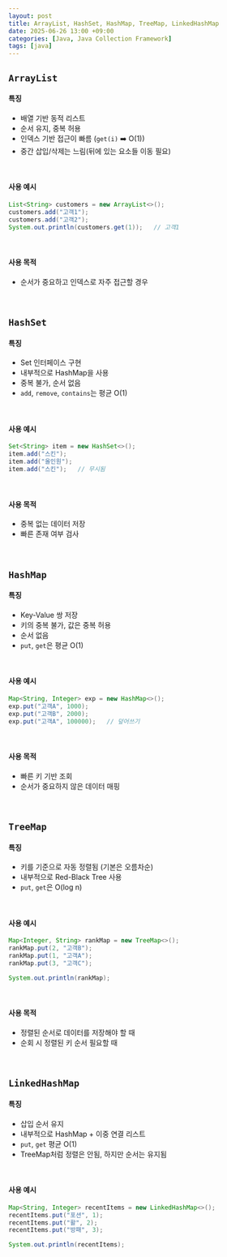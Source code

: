 ```yaml
---
layout: post
title: ArrayList, HashSet, HashMap, TreeMap, LinkedHashMap
date: 2025-06-26 13:00 +09:00
categories: [Java, Java Collection Framework]
tags: [java]
---
```


## `ArrayList`

#### 특징

- 배열 기반 동적 리스트
- 순서 유지, 중복 허용
- 인덱스 기반 접근이 빠름 (`get(i)` ➡️ O(1))
- 중간 삽입/삭제는 느림(뒤에 있는 요소들 이동 필요)

<br>

#### 사용 예시

```java
List<String> customers = new ArrayList<>();
customers.add("고객1");
customers.add("고객2");
System.out.println(customers.get(1));   // 고객1
```

<br>

#### 사용 목적

- 순서가 중요하고 인덱스로 자주 접근할 경우


<br>

## `HashSet`

#### 특징 

- Set 인터페이스 구현
- 내부적으로 HashMap을 사용
- 중복 불가, 순서 없음
- `add`, `remove`, `contains`는 평균 O(1)

<br>

#### 사용 예시

```java
Set<String> item = new HashSet<>();
item.add("스킨");
item.add("올인원");
item.add("스킨");   // 무시됨
```

<br>

#### 사용 목적

- 중복 없는 데이터 저장
- 빠른 존재 여부 검사

<br>

## `HashMap`

#### 특징

- Key-Value 쌍 저장
- 키의 중복 불가, 값은 중복 허용
- 순서 없음
- `put`, `get`은 평균 O(1)

<br>

#### 사용 예시

```java
Map<String, Integer> exp = new HashMap<>();
exp.put("고객A", 1000);
exp.put("고객B", 2000);
exp.put("고객A", 100000);   // 덮어쓰기
```

<br>

#### 사용 목적

- 빠른 키 기반 조회
- 순서가 중요하지 않은 데이터 매핑

<br>

## `TreeMap`

#### 특징

- 키를 기준으로 자동 정렬됨 (기본은 오름차순)
- 내부적으로 Red-Black Tree 사용
- `put`, `get`은 O(log n)

<br>

#### 사용 예시

```java
Map<Integer, String> rankMap = new TreeMap<>();
rankMap.put(2, "고객B");
rankMap.put(1, "고객A");
rankMap.put(3, "고객C");

System.out.println(rankMap);
```

<br>

#### 사용 목적

- 정렬된 순서로 데이터를 저장해야 할 때
- 순회 시 정렬된 키 순서 필요할 때

<br>

## `LinkedHashMap`

#### 특징

- 삽입 순서 유지
- 내부적으로 HashMap + 이중 연결 리스트
- `put`, `get` 평균 O(1)
- TreeMap처럼 정렬은 안됨, 하지만 순서는 유지됨

<br>

#### 사용 예시

```java
Map<String, Integer> recentItems = new LinkedHashMap<>();
recentItems.put("포션", 1);
recentItems.put("활", 2);
recentItems.put("방패", 3);

System.out.println(recentItems);
```